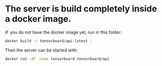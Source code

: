 # The server is build completely inside a docker image.

IF you do not have the docker image yet, run in this folder:
```bash
docker build -t tensorboard/api:latest .
```

Then the server can be started with:
```bash
docker run -dP -name tensorboard tensorboard/api
```
